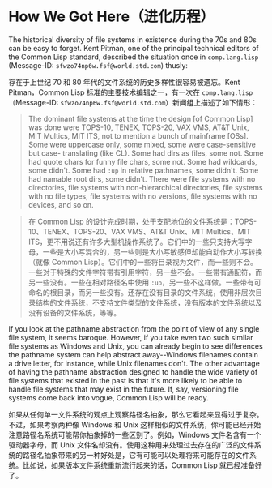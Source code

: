 # How We Got Here（进化历程）

The historical diversity of file systems in existence during the 70s
and 80s can be easy to forget. Kent Pitman, one of the principal
technical editors of the Common Lisp standard, described the situation
once in `comp.lang.lisp` (Message-ID: `sfwzo74np6w.fsf@world.std.com`)
thusly:

存在于上世纪 70 和 80
年代的文件系统的历史多样性很容易被遗忘。Kent Pitman，Common Lisp
标准的主要技术编辑之一，有一次在 `comp.lang.lisp` （Message-ID: `sfwzo74np6w.fsf@world.std.com`）新闻组上描述了如下情形：

> The dominant file systems at the time the design [of Common Lisp]
> was done were TOPS-10, TENEX, TOPS-20, VAX VMS, AT&T Unix, MIT
> Multics, MIT ITS, not to mention a bunch of mainframe [OSs]. Some
> were uppercase only, some mixed, some were case-sensitive but case-
> translating (like CL). Some had dirs as files, some not. Some had
> quote chars for funny file chars, some not. Some had wildcards, some
> didn't. Some had `:up` in relative pathnames, some didn't. Some had
> namable root dirs, some didn't. There were file systems with no
> directories, file systems with non-hierarchical directories, file
> systems with no file types, file systems with no versions, file
> systems with no devices, and so on.

> 在 Common Lisp 的设计完成时期，处于支配地位的文件系统是：TOPS-10、TENEX、TOPS-20、VAX VMS、AT&T Unix、MIT Multics、MIT
> ITS，更不用说还有许多大型机操作系统了。它们中的一些只支持大写字母，一些是大小写混合的，另一些则是大小写敏感但却能自动作大小写转换（就像
> Common Lisp）。它们中的一些将目录视为文件，而一些则不会。一些对于特殊的文件字符带有引用字符，另一些不会。一些带有通配符，而另一些没有。一些在相对路径名中使用
> `:up`，另一些不这样做。一些带有可命名的根目录，而另一些没有。还存在没有目录的文件系统，使用非层次目录结构的文件系统，不支持文件类型的文件系统，没有版本的文件系统以及没有设备的文件系统，等等。

If you look at the pathname abstraction from the point of view of any
single file system, it seems baroque. However, if you take even two
such similar file systems as Windows and Unix, you can already begin
to see differences the pathname system can help abstract away--Windows
filenames contain a drive letter, for instance, while Unix filenames
don't. The other advantage of having the pathname abstraction designed
to handle the wide variety of file systems that existed in the past is
that it's more likely to be able to handle file systems that may exist
in the future. If, say, versioning file systems come back into vogue,
Common Lisp will be ready.

如果从任何单一文件系统的观点上观察路径名抽象，那么它看起来显得过于复杂。不过，如果考察两种像
Windows 和 Unix 这样相似的文件系统，你可能已经开始注意路径名系统可能帮你抽象掉的一些区别了。例如，Windows
文件名含有一个驱动器字母，而 Unix
文件名却没有。使用这种用来处理过去存在的广泛的文件系统的路径名抽象带来的另一种好处是，它有可能可以处理将来可能存在的文件系统。比如说，如果版本文件系统重新流行起来的话，Common Lisp 就已经准备好了。

